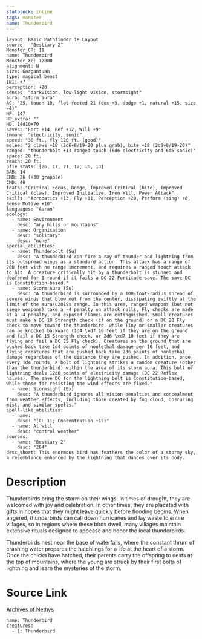 ```yaml
---
statblock: inline
tags: monster
name: Thunderbird
---
```

```statblock
layout: Basic Pathfinder 1e Layout
source:  "Bestiary 2"
Monster_CR: 11
name: Thunderbird
Monster_XP: 12800
alignment: N
size: Gargantuan
type: magical beast
INI: +7
perception: +20
senses: "darkvision, low-light vision, stormsight"
aura: "storm aura"
AC: "25, touch 10, flat-footed 21 (dex +3, dodge +1, natural +15, size -4)"
HP: 147
HP_extra: ""
HD: 14d10+70
saves: "Fort +14, Ref +12, Will +9"
immune: "electricity, sonic"
speed: "30 ft., fly 120 ft. (good)"
melee: "2 claws +18 (2d6+8/19-20 plus grab), bite +18 (2d8+8/19-20)"
ranged: "thunderbolt +13 ranged touch (6d6 electricity and 6d6 sonic)"
space: 20 ft.
reach: 20 ft.
pf1e_stats: [26, 17, 21, 12, 16, 13]
BAB: 14
CMB: 26 (+30 grapple)
CMD: 40
feats: "Critical Focus, Dodge, Improved Critical (bite), Improved Critical (claw), Improved Initiative, Iron Will, Power Attack"
skills: "Acrobatics +13, Fly +11, Perception +20, Perform (sing) +8, Sense Motive +10"
languages: "Auran"
ecology:
  - name: Environment
    desc: "any hills or mountains"
  - name: Organisation
    desc: "solitary"
    desc: "none"
special_abilities:
  - name: Thunderbolt (Su)
    desc: "A thunderbird can fire a ray of thunder and lightning from its outspread wings as a standard action. This attack has a range of 200 feet with no range increment, and requires a ranged touch attack to hit. A creature critically hit by a thunderbolt is stunned and deafened for 1 round if it fails a DC 22 Fortitude save. The save DC is Constitution-based."
  - name: Storm Aura (Su)
    desc: "A thunderbird is surrounded by a 100-foot-radius spread of severe winds that blow out from the center, dissipating swiftly at the limit of the aura\u2019s range. In this area, ranged weapons (but not siege weapons) take a -4 penalty on attack rolls, Fly checks are made at a -4 penalty, and exposed flames are extinguished. Small creatures must make a DC 10 Strength check (if on the ground) or a DC 20 Fly check to move toward the thunderbird, while Tiny or smaller creatures can be knocked backward (1d4 \xd7 10 feet if they are on the ground and fail a DC 15 Strength check, or 2d6 \xd7 10 feet if they are flying and fail a DC 25 Fly check). Creatures on the ground that are pushed back take 1d4 points of nonlethal damage per 10 feet, and flying creatures that are pushed back take 2d6 points of nonlethal damage regardless of the distance they are pushed. In addition, once every 1d4 rounds, a bolt of lightning strikes a random creature (other than the thunderbird) within the area of its storm aura. This bolt of lightning deals 12d6 points of electricity damage (DC 22 Reflex halves). The save DC for the lightning bolt is Constitution-based, while those for resisting the wind effects are fixed."
  - name: Stormsight (Ex)
    desc: "A thunderbird ignores all vision penalties and concealment from weather effects, including those created by fog cloud, obscuring mist, and similar spells."
spell-like_abilities:
  - name:
    desc: "(CL 11; Concentration +12)"
  - name: At will
    desc: "control weather"
sources:
  - name: "Bestiary 2"
    desc: "264"
desc_short: This enormous bird has feathers the color of a stormy sky, a resemblance enhanced by the lightning that dances over its body.
```
# Description
Thunderbirds bring the storm on their wings. In times of drought, they are welcomed with joy and celebration. In other times, they are placated with gifts in hopes that they might leave quickly before flooding begins. When angered, thunderbirds can call down hurricanes and lay waste to entire villages, so in regions where these birds dwell, many villages maintain extensive rituals designed to appease and honor the local thunderbirds.

Thunderbirds nest near the base of waterfalls, where the constant thrum of crashing water prepares the hatchlings for a life at the heart of a storm. Once the chicks have hatched, their parents carry the offspring to nests at the top of mountains, where the young are struck by their first bolts of lightning and learn the mysteries of the storm.
# Source Link
[Archives of Nethys](https://aonprd.com/MonsterDisplay.aspx?ItemName=Thunderbird)
```encounter-table
name: Thunderbird
creatures:
  - 1: Thunderbird
```
